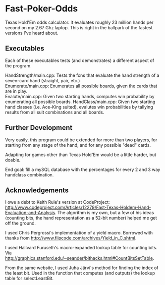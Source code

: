 Fast-Poker-Odds
===============

Texas Hold'Em odds calculator.  It evaluates roughly 23 million hands per second on my 2.67 Ghz laptop.  This is right in the ballpark of the fastest versions I've heard about.  

Executables
-----------

Each of these executables tests (and demonstrates) a different aspect of the program.

HandStrength/main.cpp: Tests the fcns that evaluate the hand strength of a seven-card hand (straight, pair, etc.)  
Enumerate/main.cpp: Enumerates all possible boards, given the cards that are in play.  
Evalute/main.cpp: Given two starting hands, computes win probability by enumerating all possible boards.
HandClass/main.cpp: Given two starting hand classes (i.e. Ace-King suited), evalutes win probabilities by tallying results from all suit combinations and all boards.

Further Development
-------------------

Very easily, this program could be extended for more than two players, for starting from any stage of the hand, and for any possible "dead" cards.  

Adapting for games other than Texas Hold'Em would be a little harder, but doable.

End goal: fill a mySQL database with the percentages for every 2 and 3 way handclass combination. 

Acknowledgements
----------------

I owe a debt to Keith Rule's version at CodeProject: http://www.codeproject.com/Articles/12279/Fast-Texas-Holdem-Hand-Evaluation-and-Analysis.  The algorithm is my own, but a few of his ideas (counting bits, the hand representation as a 52-bit number) helped me get off the ground.

I used Chris Pergrossi's implementation of a yield macro.  Borrowed with thanks from http://www.flipcode.com/archives/Yield_in_C.shtml.

I used Hallvard Furuseth's macro-expanded lookup table for counting bits.  Via http://graphics.stanford.edu/~seander/bithacks.html#CountBitsSetTable.

From the same website, I used Juha Järvi's method for finding the index of the least bit.  Used in the function that computes (and outputs) the lookup table for selectLeastBit.





